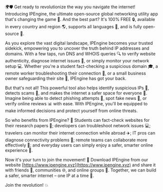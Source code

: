 🌍🛡️ Get ready to revolutionize the way you navigate the internet! Introducing IPEngine, the ultimate open-source global networking utility app that's changing the game 🚀. And the best part? It's 100% FREE 🔒, available in every country and region 🌎, supports all languages 💬, and is fully open-source 📁.

As you explore the vast digital landscape, IPEngine becomes your trusted sidekick, empowering you to uncover the truth behind IP addresses and domains. With a few taps, run DNS and WHOIS queries 🔍 to verify website authenticity, diagnose internet issues 📡, or simply monitor your network setup 💻. Whether you're a student fact-checking a suspicious domain 🎓, a remote worker troubleshooting their connection 🏢, or a small business owner safeguarding their site 🛬, IPEngine has got your back.

But that's not all! This powerful tool also helps identify suspicious IPs 👀, detects scams 🚫, and makes the internet a safer space for everyone 🌈. Imagine being able to detect phishing attempts 💸, spot fake news 📰, or verify online reviews 📊 with ease. With IPEngine, you'll be equipped to make informed decisions and protect yourself from online threats.

So who benefits from IPEngine? 👥 Students can fact-check websites for their research papers 📄; developers can troubleshoot network issues 💻; travelers can monitor their internet connection while abroad ✈️; IT pros can diagnose connectivity problems 🔧; remote teams can collaborate more effectively 🤝; and everyday users can simply enjoy a safer, smarter online experience 🎉.

Now it's your turn to join the movement! 💪 Download IPEngine from our website [https://www.ipengine.xyz](https://www.ipengine.xyz) and share it with friends 👫, communities 🌐, and online groups 📱. Together, we can build a safer, smarter internet – one IP at a time 🔗.

Join the revolution! 💥